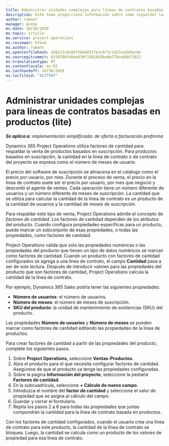 ```yaml
---
title: Administrar unidades complejas para líneas de contratos basadas en productos (lite)
description: Este tema proporciona información sobre cómo respaldar la venta de productos basados en suscripción.
author: rumant
manager: Annbe
ms.date: 10/28/2020
ms.topic: article
ms.service: project-operations
ms.reviewer: kfend
ms.author: rumant
ms.openlocfilehash: a58a13c8186f36e6031fe3c6f3c3a57ea920ac9e
ms.sourcegitcommit: 625878bf48ea530f3381843be0e778cebbbf1922
ms.translationtype: HT
ms.contentlocale: es-ES
ms.lasthandoff: 10/30/2020
ms.locfileid: "4177397"
---
```

# <a name="manage-complex-units-for-product-based-contract-lines---lite"></a>Administrar unidades complejas para líneas de contratos basadas en productos (lite)

_**Se aplica a:** implementación simplificada: de oferta a facturación proforma_

Dynamics 365 Project Operations utiliza factores de cantidad para respaldar la venta de productos basados ​​en suscripción. Para productos basados ​​en suscripción, la cantidad en la línea de contrato o de contrato del proyecto se expresa como el número de meses de usuario.

El precio del software de suscripción se almacena en el catálogo como el precio por usuario, por mes. Durante el proceso de venta, el precio en la línea de contrato suele ser el precio por usuario, por mes que negoció y descontó el agente de ventas. Cada operación tiene un número diferente de usuarios y un número diferente de meses de suscripción. La cantidad que se utiliza para calcular la cantidad de la línea de contrato es un producto de la cantidad de usuarios y la cantidad de meses de suscripción.

Para respaldar este tipo de venta, Project Operations admite el concepto de *factores de cantidad*. Los factores de cantidad dependen de los atributos del producto. Cuando configura propiedades específicas para un producto, puede marcar un subconjunto de esas propiedades, o todas las propiedades, como factores de cantidad.

Project Operations valida que solo las propiedades numéricas o las propiedades del producto que tienen un tipo de datos numéricos se marcan como factores de cantidad. Cuando un producto con factores de cantidad configurados se agrega a una línea de contrato, el campo **Cantidad** pasa a ser de solo lectura. Después de introducir valores para las propiedades del producto que son factores de cantidad, Project Operations calcula la cantidad de la línea de contrato.

Por ejemplo, Dynamics 365 Sales podría tener las siguientes propiedades:

- **Número de usuarios**: el número de usuarios.
- **Número de meses**: el número de meses de suscripción.
- **SKU del producto**: la unidad de mantenimiento de existencias (SKU) del producto.

Las propiedades **Número de usuarios** y **Número de meses** se pueden marcar como factores de cantidad editando las propiedades de la línea de productos.

Para crear factores de cantidad a partir de las propiedades del producto, complete los siguientes pasos.

1. Sobre **Project Operations**, seleccione **Ventas-Productos**.
2. Abra el producto para el que necesita configurar factores de cantidad. Asegúrese de que el producto ya tenga las propiedades configuradas.
3. Sobre la página **Información del proyecto**, seleccione la pestaña **Factores de cantidad**.
4. En la subcuadrícula, seleccione **+ Cálculo de nuevo campo**.
5. Introduzca el nombre del **factor de cantidad** y seleccione el valor de propiedad que se asigna al cálculo del campo.
6. Guardar y cerrar el formulario.
7. Repita los pasos 2 a 6 para todas las propiedades que juntas compondrán la cantidad para la línea de contrato basada en productos.

Con los factores de cantidad configurados, cuando el usuario crea una línea de contrato para este producto, la cantidad de la línea de contrato se bloquea. Luego, la cantidad se calcula como un producto de los valores de propiedad para esa línea de contrato.
